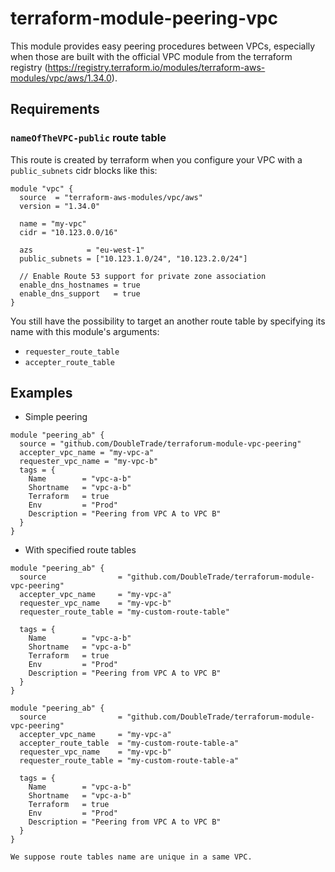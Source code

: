 # terraform-module-peering-vpc

This module provides easy peering procedures between VPCs, especially when those are built
with the official VPC module from the terraform registry (https://registry.terraform.io/modules/terraform-aws-modules/vpc/aws/1.34.0).

## Requirements

### `nameOfTheVPC-public` route table

This route is created by terraform when you configure your VPC with a `public_subnets` cidr blocks like this:

```
module "vpc" {
  source  = "terraform-aws-modules/vpc/aws"
  version = "1.34.0"

  name = "my-vpc"
  cidr = "10.123.0.0/16"

  azs            = "eu-west-1"
  public_subnets = ["10.123.1.0/24", "10.123.2.0/24"]

  // Enable Route 53 support for private zone association
  enable_dns_hostnames = true
  enable_dns_support   = true
}
```

You still have the possibility to target an another route table by specifying its name with this module's arguments:

* `requester_route_table`
* `accepter_route_table`

## Examples

* Simple peering

```hcl
module "peering_ab" {
  source = "github.com/DoubleTrade/terraforum-module-vpc-peering"
  accepter_vpc_name = "my-vpc-a"
  requester_vpc_name = "my-vpc-b"
  tags = {
    Name        = "vpc-a-b"
    Shortname   = "vpc-a-b"
    Terraform   = true
    Env         = "Prod"
    Description = "Peering from VPC A to VPC B"
  }
}
```

* With specified route tables

```hcl
module "peering_ab" {
  source                = "github.com/DoubleTrade/terraforum-module-vpc-peering"
  accepter_vpc_name     = "my-vpc-a"
  requester_vpc_name    = "my-vpc-b"
  requester_route_table = "my-custom-route-table"

  tags = {
    Name        = "vpc-a-b"
    Shortname   = "vpc-a-b"
    Terraform   = true
    Env         = "Prod"
    Description = "Peering from VPC A to VPC B"
  }
}
```

```hcl
module "peering_ab" {
  source                = "github.com/DoubleTrade/terraforum-module-vpc-peering"
  accepter_vpc_name     = "my-vpc-a"
  accepter_route_table  = "my-custom-route-table-a"
  requester_vpc_name    = "my-vpc-b"
  requester_route_table = "my-custom-route-table-a"

  tags = {
    Name        = "vpc-a-b"
    Shortname   = "vpc-a-b"
    Terraform   = true
    Env         = "Prod"
    Description = "Peering from VPC A to VPC B"
  }
}

We suppose route tables name are unique in a same VPC.